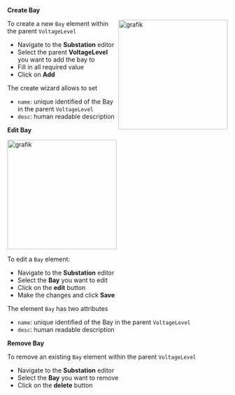 **Create Bay**

<img align="right" width="250" alt="grafik" src="https://user-images.githubusercontent.com/66802940/183960578-a50a489c-9e0e-489e-bdb5-aeb97f240082.png">

To create a new `Bay` element within the parent `VoltageLevel`

- Navigate to the **Substation** editor
- Select the parent **VoltageLevel** you want to add the bay to
- Fill in all required value
- Click on **Add**

The create wizard allows to set

- `name`: unique identified of the Bay in the parent `VoltageLevel`
- `desc`: human readable description

**Edit Bay**

<img width="250" alt="grafik" src="https://user-images.githubusercontent.com/66802940/183960790-d6c32f25-e829-4990-81be-2372c75fccbe.png">

To edit a `Bay` element:

- Navigate to the **Substation** editor
- Select the **Bay** you want to edit
- Click on the **edit** button
- Make the changes and click **Save**

The element `Bay` has two attributes

- `name`: unique identified of the Bay in the parent `VoltageLevel`
- `desc`: human readable description

**Remove Bay**

To remove an existing `Bay` element within the parent `VoltageLevel`

- Navigate to the **Substation** editor
- Select the **Bay** you want to remove
- Click on the **delete** button
